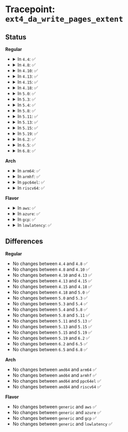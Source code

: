 # Tracepoint: <code>ext4_da_write_pages_extent</code>

## Status
<b>Regular</b>
<ul>
<li>
<details>
<summary>In <code>4.4</code>: ✅</summary>

Event:

```c
struct trace_event_raw_ext4_da_write_pages_extent {
    struct trace_entry ent;
    dev_t dev;
    ino_t ino;
    __u64 lblk;
    __u32 len;
    __u32 flags;
    char __data[0];
};
```
Function:

```c
void trace_event_raw_event_ext4_da_write_pages_extent(void *__data, struct inode *inode, struct ext4_map_blocks *map);
```
</details>
</li>
<li>
<details>
<summary>In <code>4.8</code>: ✅</summary>

Event:

```c
struct trace_event_raw_ext4_da_write_pages_extent {
    struct trace_entry ent;
    dev_t dev;
    ino_t ino;
    __u64 lblk;
    __u32 len;
    __u32 flags;
    char __data[0];
};
```
Function:

```c
void trace_event_raw_event_ext4_da_write_pages_extent(void *__data, struct inode *inode, struct ext4_map_blocks *map);
```
</details>
</li>
<li>
<details>
<summary>In <code>4.10</code>: ✅</summary>

Event:

```c
struct trace_event_raw_ext4_da_write_pages_extent {
    struct trace_entry ent;
    dev_t dev;
    ino_t ino;
    __u64 lblk;
    __u32 len;
    __u32 flags;
    char __data[0];
};
```
Function:

```c
void trace_event_raw_event_ext4_da_write_pages_extent(void *__data, struct inode *inode, struct ext4_map_blocks *map);
```
</details>
</li>
<li>
<details>
<summary>In <code>4.13</code>: ✅</summary>

Event:

```c
struct trace_event_raw_ext4_da_write_pages_extent {
    struct trace_entry ent;
    dev_t dev;
    ino_t ino;
    __u64 lblk;
    __u32 len;
    __u32 flags;
    char __data[0];
};
```
Function:

```c
void trace_event_raw_event_ext4_da_write_pages_extent(void *__data, struct inode *inode, struct ext4_map_blocks *map);
```
</details>
</li>
<li>
<details>
<summary>In <code>4.15</code>: ✅</summary>

Event:

```c
struct trace_event_raw_ext4_da_write_pages_extent {
    struct trace_entry ent;
    dev_t dev;
    ino_t ino;
    __u64 lblk;
    __u32 len;
    __u32 flags;
    char __data[0];
};
```
Function:

```c
void trace_event_raw_event_ext4_da_write_pages_extent(void *__data, struct inode *inode, struct ext4_map_blocks *map);
```
</details>
</li>
<li>
<details>
<summary>In <code>4.18</code>: ✅</summary>

Event:

```c
struct trace_event_raw_ext4_da_write_pages_extent {
    struct trace_entry ent;
    dev_t dev;
    ino_t ino;
    __u64 lblk;
    __u32 len;
    __u32 flags;
    char __data[0];
};
```
Function:

```c
void trace_event_raw_event_ext4_da_write_pages_extent(void *__data, struct inode *inode, struct ext4_map_blocks *map);
```
</details>
</li>
<li>
<details>
<summary>In <code>5.0</code>: ✅</summary>

Event:

```c
struct trace_event_raw_ext4_da_write_pages_extent {
    struct trace_entry ent;
    dev_t dev;
    ino_t ino;
    __u64 lblk;
    __u32 len;
    __u32 flags;
    char __data[0];
};
```
Function:

```c
void trace_event_raw_event_ext4_da_write_pages_extent(void *__data, struct inode *inode, struct ext4_map_blocks *map);
```
</details>
</li>
<li>
<details>
<summary>In <code>5.3</code>: ✅</summary>

Event:

```c
struct trace_event_raw_ext4_da_write_pages_extent {
    struct trace_entry ent;
    dev_t dev;
    ino_t ino;
    __u64 lblk;
    __u32 len;
    __u32 flags;
    char __data[0];
};
```
Function:

```c
void trace_event_raw_event_ext4_da_write_pages_extent(void *__data, struct inode *inode, struct ext4_map_blocks *map);
```
</details>
</li>
<li>
<details>
<summary>In <code>5.4</code>: ✅</summary>

Event:

```c
struct trace_event_raw_ext4_da_write_pages_extent {
    struct trace_entry ent;
    dev_t dev;
    ino_t ino;
    __u64 lblk;
    __u32 len;
    __u32 flags;
    char __data[0];
};
```
Function:

```c
void trace_event_raw_event_ext4_da_write_pages_extent(void *__data, struct inode *inode, struct ext4_map_blocks *map);
```
</details>
</li>
<li>
<details>
<summary>In <code>5.8</code>: ✅</summary>

Event:

```c
struct trace_event_raw_ext4_da_write_pages_extent {
    struct trace_entry ent;
    dev_t dev;
    ino_t ino;
    __u64 lblk;
    __u32 len;
    __u32 flags;
    char __data[0];
};
```
Function:

```c
void trace_event_raw_event_ext4_da_write_pages_extent(void *__data, struct inode *inode, struct ext4_map_blocks *map);
```
</details>
</li>
<li>
<details>
<summary>In <code>5.11</code>: ✅</summary>

Event:

```c
struct trace_event_raw_ext4_da_write_pages_extent {
    struct trace_entry ent;
    dev_t dev;
    ino_t ino;
    __u64 lblk;
    __u32 len;
    __u32 flags;
    char __data[0];
};
```
Function:

```c
void trace_event_raw_event_ext4_da_write_pages_extent(void *__data, struct inode *inode, struct ext4_map_blocks *map);
```
</details>
</li>
<li>
<details>
<summary>In <code>5.13</code>: ✅</summary>

Event:

```c
struct trace_event_raw_ext4_da_write_pages_extent {
    struct trace_entry ent;
    dev_t dev;
    ino_t ino;
    __u64 lblk;
    __u32 len;
    __u32 flags;
    char __data[0];
};
```
Function:

```c
void trace_event_raw_event_ext4_da_write_pages_extent(void *__data, struct inode *inode, struct ext4_map_blocks *map);
```
</details>
</li>
<li>
<details>
<summary>In <code>5.15</code>: ✅</summary>

Event:

```c
struct trace_event_raw_ext4_da_write_pages_extent {
    struct trace_entry ent;
    dev_t dev;
    ino_t ino;
    __u64 lblk;
    __u32 len;
    __u32 flags;
    char __data[0];
};
```
Function:

```c
void trace_event_raw_event_ext4_da_write_pages_extent(void *__data, struct inode *inode, struct ext4_map_blocks *map);
```
</details>
</li>
<li>
<details>
<summary>In <code>5.19</code>: ✅</summary>

Event:

```c
struct trace_event_raw_ext4_da_write_pages_extent {
    struct trace_entry ent;
    dev_t dev;
    ino_t ino;
    __u64 lblk;
    __u32 len;
    __u32 flags;
    char __data[0];
};
```
Function:

```c
void trace_event_raw_event_ext4_da_write_pages_extent(void *__data, struct inode *inode, struct ext4_map_blocks *map);
```
</details>
</li>
<li>
<details>
<summary>In <code>6.2</code>: ✅</summary>

Event:

```c
struct trace_event_raw_ext4_da_write_pages_extent {
    struct trace_entry ent;
    dev_t dev;
    ino_t ino;
    __u64 lblk;
    __u32 len;
    __u32 flags;
    char __data[0];
};
```
Function:

```c
void trace_event_raw_event_ext4_da_write_pages_extent(void *__data, struct inode *inode, struct ext4_map_blocks *map);
```
</details>
</li>
<li>
<details>
<summary>In <code>6.5</code>: ✅</summary>

Event:

```c
struct trace_event_raw_ext4_da_write_pages_extent {
    struct trace_entry ent;
    dev_t dev;
    ino_t ino;
    __u64 lblk;
    __u32 len;
    __u32 flags;
    char __data[0];
};
```
Function:

```c
void trace_event_raw_event_ext4_da_write_pages_extent(void *__data, struct inode *inode, struct ext4_map_blocks *map);
```
</details>
</li>
<li>
<details>
<summary>In <code>6.8</code>: ✅</summary>

Event:

```c
struct trace_event_raw_ext4_da_write_pages_extent {
    struct trace_entry ent;
    dev_t dev;
    ino_t ino;
    __u64 lblk;
    __u32 len;
    __u32 flags;
    char __data[0];
};
```
Function:

```c
void trace_event_raw_event_ext4_da_write_pages_extent(void *__data, struct inode *inode, struct ext4_map_blocks *map);
```
</details>
</li>
</ul>
<b>Arch</b>
<ul>
<li>
<details>
<summary>In <code>arm64</code>: ✅</summary>

Event:

```c
struct trace_event_raw_ext4_da_write_pages_extent {
    struct trace_entry ent;
    dev_t dev;
    ino_t ino;
    __u64 lblk;
    __u32 len;
    __u32 flags;
    char __data[0];
};
```
Function:

```c
void trace_event_raw_event_ext4_da_write_pages_extent(void *__data, struct inode *inode, struct ext4_map_blocks *map);
```
</details>
</li>
<li>
<details>
<summary>In <code>armhf</code>: ✅</summary>

Event:

```c
struct trace_event_raw_ext4_da_write_pages_extent {
    struct trace_entry ent;
    dev_t dev;
    ino_t ino;
    __u64 lblk;
    __u32 len;
    __u32 flags;
    char __data[0];
};
```
Function:

```c
void trace_event_raw_event_ext4_da_write_pages_extent(void *__data, struct inode *inode, struct ext4_map_blocks *map);
```
</details>
</li>
<li>
<details>
<summary>In <code>ppc64el</code>: ✅</summary>

Event:

```c
struct trace_event_raw_ext4_da_write_pages_extent {
    struct trace_entry ent;
    dev_t dev;
    ino_t ino;
    __u64 lblk;
    __u32 len;
    __u32 flags;
    char __data[0];
};
```
Function:

```c
void trace_event_raw_event_ext4_da_write_pages_extent(void *__data, struct inode *inode, struct ext4_map_blocks *map);
```
</details>
</li>
<li>
<details>
<summary>In <code>riscv64</code>: ✅</summary>

Event:

```c
struct trace_event_raw_ext4_da_write_pages_extent {
    struct trace_entry ent;
    dev_t dev;
    ino_t ino;
    __u64 lblk;
    __u32 len;
    __u32 flags;
    char __data[0];
};
```
Function:

```c
void trace_event_raw_event_ext4_da_write_pages_extent(void *__data, struct inode *inode, struct ext4_map_blocks *map);
```
</details>
</li>
</ul>
<b>Flavor</b>
<ul>
<li>
<details>
<summary>In <code>aws</code>: ✅</summary>

Event:

```c
struct trace_event_raw_ext4_da_write_pages_extent {
    struct trace_entry ent;
    dev_t dev;
    ino_t ino;
    __u64 lblk;
    __u32 len;
    __u32 flags;
    char __data[0];
};
```
Function:

```c
void trace_event_raw_event_ext4_da_write_pages_extent(void *__data, struct inode *inode, struct ext4_map_blocks *map);
```
</details>
</li>
<li>
<details>
<summary>In <code>azure</code>: ✅</summary>

Event:

```c
struct trace_event_raw_ext4_da_write_pages_extent {
    struct trace_entry ent;
    dev_t dev;
    ino_t ino;
    __u64 lblk;
    __u32 len;
    __u32 flags;
    char __data[0];
};
```
Function:

```c
void trace_event_raw_event_ext4_da_write_pages_extent(void *__data, struct inode *inode, struct ext4_map_blocks *map);
```
</details>
</li>
<li>
<details>
<summary>In <code>gcp</code>: ✅</summary>

Event:

```c
struct trace_event_raw_ext4_da_write_pages_extent {
    struct trace_entry ent;
    dev_t dev;
    ino_t ino;
    __u64 lblk;
    __u32 len;
    __u32 flags;
    char __data[0];
};
```
Function:

```c
void trace_event_raw_event_ext4_da_write_pages_extent(void *__data, struct inode *inode, struct ext4_map_blocks *map);
```
</details>
</li>
<li>
<details>
<summary>In <code>lowlatency</code>: ✅</summary>

Event:

```c
struct trace_event_raw_ext4_da_write_pages_extent {
    struct trace_entry ent;
    dev_t dev;
    ino_t ino;
    __u64 lblk;
    __u32 len;
    __u32 flags;
    char __data[0];
};
```
Function:

```c
void trace_event_raw_event_ext4_da_write_pages_extent(void *__data, struct inode *inode, struct ext4_map_blocks *map);
```
</details>
</li>
</ul>

## Differences
<b>Regular</b>
<ul>
<li>
No changes between <code>4.4</code> and <code>4.8</code> ✅
</li>
<li>
No changes between <code>4.8</code> and <code>4.10</code> ✅
</li>
<li>
No changes between <code>4.10</code> and <code>4.13</code> ✅
</li>
<li>
No changes between <code>4.13</code> and <code>4.15</code> ✅
</li>
<li>
No changes between <code>4.15</code> and <code>4.18</code> ✅
</li>
<li>
No changes between <code>4.18</code> and <code>5.0</code> ✅
</li>
<li>
No changes between <code>5.0</code> and <code>5.3</code> ✅
</li>
<li>
No changes between <code>5.3</code> and <code>5.4</code> ✅
</li>
<li>
No changes between <code>5.4</code> and <code>5.8</code> ✅
</li>
<li>
No changes between <code>5.8</code> and <code>5.11</code> ✅
</li>
<li>
No changes between <code>5.11</code> and <code>5.13</code> ✅
</li>
<li>
No changes between <code>5.13</code> and <code>5.15</code> ✅
</li>
<li>
No changes between <code>5.15</code> and <code>5.19</code> ✅
</li>
<li>
No changes between <code>5.19</code> and <code>6.2</code> ✅
</li>
<li>
No changes between <code>6.2</code> and <code>6.5</code> ✅
</li>
<li>
No changes between <code>6.5</code> and <code>6.8</code> ✅
</li>
</ul>
<b>Arch</b>
<ul>
<li>
No changes between <code>amd64</code> and <code>arm64</code> ✅
</li>
<li>
No changes between <code>amd64</code> and <code>armhf</code> ✅
</li>
<li>
No changes between <code>amd64</code> and <code>ppc64el</code> ✅
</li>
<li>
No changes between <code>amd64</code> and <code>riscv64</code> ✅
</li>
</ul>
<b>Flavor</b>
<ul>
<li>
No changes between <code>generic</code> and <code>aws</code> ✅
</li>
<li>
No changes between <code>generic</code> and <code>azure</code> ✅
</li>
<li>
No changes between <code>generic</code> and <code>gcp</code> ✅
</li>
<li>
No changes between <code>generic</code> and <code>lowlatency</code> ✅
</li>
</ul>
